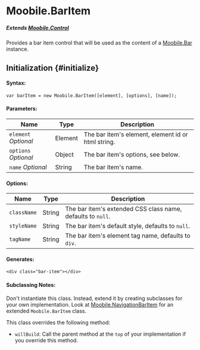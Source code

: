 Moobile.BarItem
================================================================================

##### Extends [Moobile.Control](../Control/Control.md)

Provides a bar item control that will be used as the content of a [Moobile.Bar](../Control/Moobile.Bar.md) instance.

Initialization {#initialize}
--------------------------------------------------------------------------------

#### Syntax:

	var barItem = new Moobile.BarItem([element], [options], [name]);

#### Parameters:

Name                 | Type    | Description
-------------------- | ------- | -----------
`element` *Optional* | Element | The bar item's element, element id or html string.
`options` *Optional* | Object  | The bar item's options, see below.
`name`    *Optional* | String  | The bar item's name.

#### Options:

Name        | Type   | Description
----------- | ------ | -----------
`className` | String | The bar item's extended CSS class name, defaults to `null`.
`styleName` | String | The bar item's default style, defaults to `null`.
`tagName`   | String | The bar item's element tag name, defaults to `div`.

#### Generates:

	<div class="bar-item"></div>

#### Subclassing Notes:

Don't instantiate this class. Instead, extend it by creating subclasses for your own implementation. Look at [Moobile.NavigationBarItem](../Control/NavigationBarItem.md) for an extended `Moobile.BarItem` class.

This class overrides the following method:

- `willBuild`: Call the parent method at the `top` of your implementation if you override this method.




